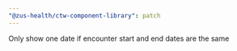 ```yaml
---
"@zus-health/ctw-component-library": patch
---
```


Only show one date if encounter start and end dates are the same
